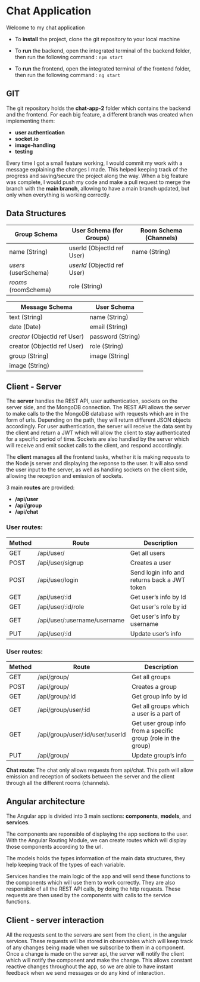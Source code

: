 # Chat Application

Welcome to my chat application

- To __install__ the project, clone the git repository to your local machine

- To __run__ the backend, open the integrated terminal of the backend folder, then run the following command : `npm start`

- To __run__ the frontend, open the integrated terminal of the frontend folder, then run the following command : `ng start`

## GIT

The git repository holds the __chat-app-2__ folder which contains the backend and the frontend.
For each big feature, a different branch was created when implementing them:

- __user authentication__
- __socket.io__
- __image-handling__
- __testing__

Every time I got a small feature working, I would commit my work with a message explaining the changes I made. This helped keeping track of the progress and saving/secure the project along the way.
When a big feature was complete, I would push my code and make a pull request to merge the branch with the __main branch__, allowing to have a main branch updated, but only when everything is working correctly.

## Data Structures

Group Schema          | User Schema (for Groups)      | Room Schema (Channels) |
--------------------- | ----------------------------- | ---------------------- |
name (String)         | userId (ObjectId ref User)    | name (String)          |
_users_ (userSchema)  | _userId_ (ObjectId ref User)  |
_rooms_ (roomSchema)  | role (String)                 |

Message Schema                | User Schema       |
----------------------------- | ----------------- |
text (String)                 | name (String)     |
date (Date)                   | email (String)    |
_creator_ (ObjectId ref User) | password (String) |
creator (ObjectId ref User)   | role (String)     |
group (String)                | image (String)    |
image (String)                |

## Client - Server
The __server__ handles the REST API, user authentication, sockets on the server side, and the MongoDB connection.
The REST API allows the server to make calls to the the MongoDB database with requests which are in the form of urls. Depending on the path, they will return different JSON objects accordingly.
For user authentication, the server will receive the data sent by the client and return a JWT which will allow the client to stay authenticated for a specific period of time.
Sockets are also handled by the server which will receive and emit socket calls to the client, and respond accordingly.

The __client__ manages all the frontend tasks, whether it is making requests to the Node js server and displaying the reponse to the user. It will also send the user input to the server, as well as handling sockets on the client side, allowing the reception and emission of sockets.

3 main __routes__ are provided:
- __/api/user__
- __/api/group__
- __/api/chat__

### __User routes:__

Method  | Route                         | Description                                   |
------- | ----------------------------- | --------------------------------------------- |
GET     | /api/user/                    | Get all users                                 |
POST    | /api/user/signup              | Creates a user                                |
POST    | /api/user/login               | Send login info and returns back a JWT token  |
GET     | /api/user/:id                 | Get user’s info by Id                         |
GET     | /api/user/:id/role            | Get user's role by id                         |
GET     | /api/user/:username/username  | Get user's info by username                   |
PUT     | /api/user/:id                 | Update user’s info                            |

### __User routes:__

Method  | Route                             | Description                                                   |
------- | --------------------------------- | ------------------------------------------------------------- |
GET     | /api/group/                       | Get all groups                                                |
POST    | /api/group/                       | Creates a group                                               |
GET     | /api/group/:id                    | Get group info by id                                          |
GET     | /api/group/user/:id               | Get all groups which a user is a part of                      |
GET     | /api/group/user/:id/user/:userId  | Get user group info from a specific group (role in the group) |
PUT     | /api/group/ | Update group’s info |

__Chat route:__
The chat only allows requests from api/chat. This path will allow emission and reception of sockets between the server and the client through all the different rooms (channels).

## Angular architecture

The Angular app is divided into 3 main sections: __components__, __models__, and __services__.

The components are reponsible of displaying the app sections to the user. With the Angular Routing Module, we can create routes which will display those components according to the url.

The models holds the types information of the main data structures, they help keeping track of the types of each variable.

Services handles the main logic of the app and will send these functions to the components which will use them to work correctly. They are also responsible of all the REST API calls, by doing the http requests. These requests are then used by the components with calls to the service functions.

## Client - server interaction

All the requests sent to the servers are sent from the client, in the angular services. These requests will be stored in observables which will keep track of any changes being made when we subscribe to them in a component. Once a change is made on the server api, the server will notify the client which will notify the component and make the change. This allows constant reactive changes throughout the app,  so we are able to have instant feedback when we send messages or do any kind of interaction.
